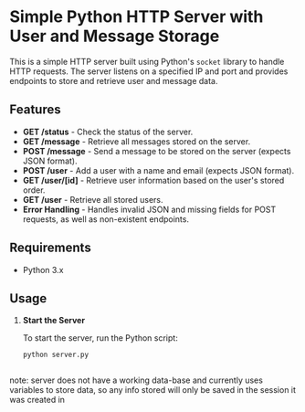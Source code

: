 # Simple Python HTTP Server with User and Message Storage

This is a simple HTTP server built using Python's `socket` library to handle HTTP requests. The server listens on a specified IP and port and provides endpoints to store and retrieve user and message data.

## Features

- **GET /status** - Check the status of the server.
- **GET /message** - Retrieve all messages stored on the server.
- **POST /message** - Send a message to be stored on the server (expects JSON format).
- **POST /user** - Add a user with a name and email (expects JSON format).
- **GET /user/[id]** - Retrieve user information based on the user's stored order.
- **GET /user** - Retrieve all stored users.
- **Error Handling** - Handles invalid JSON and missing fields for POST requests, as well as non-existent endpoints.

## Requirements

- Python 3.x

## Usage

1. **Start the Server**

   To start the server, run the Python script:
   ```bash
   python server.py



note: server does not have a working data-base and currently uses variables to store data, so any info stored will only be saved in the session it was created in
